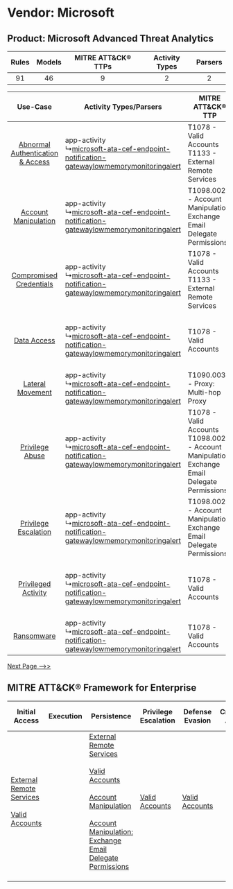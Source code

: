 Vendor: Microsoft
=================
Product: Microsoft Advanced Threat Analytics
--------------------------------------------
| Rules | Models | MITRE ATT&CK® TTPs | Activity Types | Parsers |
|:-----:|:------:|:------------------:|:--------------:|:-------:|
|  91   |   46   |         9          |       2        |    2    |

|    Use-Case    | Activity Types/Parsers    | MITRE ATT&CK® TTP    | Content    |
|:----:| ---- | ---- | ---- |
| [Abnormal Authentication & Access](../../../UseCases/uc_abnormal_authentication_&_access.md) |  app-activity<br> ↳[microsoft-ata-cef-endpoint-notification-gatewaylowmemorymonitoringalert](Ps/pC_microsoftatacefendpointnotificationgatewaylowmemorymonitoringalert.md)<br> | T1078 - Valid Accounts<br>T1133 - External Remote Services<br>    | [<ul><li>12 Rules</li></ul><ul><li>4 Models</li></ul>](RM/r_m_microsoft_microsoft_advanced_threat_analytics_Abnormal_Authentication_&_Access.md) |
|    [Account Manipulation](../../../UseCases/uc_account_manipulation.md)    |  app-activity<br> ↳[microsoft-ata-cef-endpoint-notification-gatewaylowmemorymonitoringalert](Ps/pC_microsoftatacefendpointnotificationgatewaylowmemorymonitoringalert.md)<br> | T1098.002 - Account Manipulation: Exchange Email Delegate Permissions<br>    | [<ul><li>3 Rules</li></ul><ul><li>1 Models</li></ul>](RM/r_m_microsoft_microsoft_advanced_threat_analytics_Account_Manipulation.md)    |
|          [Compromised Credentials](../../../UseCases/uc_compromised_credentials.md)          |  app-activity<br> ↳[microsoft-ata-cef-endpoint-notification-gatewaylowmemorymonitoringalert](Ps/pC_microsoftatacefendpointnotificationgatewaylowmemorymonitoringalert.md)<br> | T1078 - Valid Accounts<br>T1133 - External Remote Services<br>    | [<ul><li>39 Rules</li></ul><ul><li>24 Models</li></ul>](RM/r_m_microsoft_microsoft_advanced_threat_analytics_Compromised_Credentials.md)         |
|    [Data Access](../../../UseCases/uc_data_access.md)    |  app-activity<br> ↳[microsoft-ata-cef-endpoint-notification-gatewaylowmemorymonitoringalert](Ps/pC_microsoftatacefendpointnotificationgatewaylowmemorymonitoringalert.md)<br> | T1078 - Valid Accounts<br>    | [<ul><li>19 Rules</li></ul><ul><li>11 Models</li></ul>](RM/r_m_microsoft_microsoft_advanced_threat_analytics_Data_Access.md)    |
|    [Lateral Movement](../../../UseCases/uc_lateral_movement.md)    |  app-activity<br> ↳[microsoft-ata-cef-endpoint-notification-gatewaylowmemorymonitoringalert](Ps/pC_microsoftatacefendpointnotificationgatewaylowmemorymonitoringalert.md)<br> | T1090.003 - Proxy: Multi-hop Proxy<br>    | [<ul><li>1 Rules</li></ul>](RM/r_m_microsoft_microsoft_advanced_threat_analytics_Lateral_Movement.md)    |
|    [Privilege Abuse](../../../UseCases/uc_privilege_abuse.md)    |  app-activity<br> ↳[microsoft-ata-cef-endpoint-notification-gatewaylowmemorymonitoringalert](Ps/pC_microsoftatacefendpointnotificationgatewaylowmemorymonitoringalert.md)<br> | T1078 - Valid Accounts<br>T1098.002 - Account Manipulation: Exchange Email Delegate Permissions<br> | [<ul><li>6 Rules</li></ul><ul><li>2 Models</li></ul>](RM/r_m_microsoft_microsoft_advanced_threat_analytics_Privilege_Abuse.md)    |
|    [Privilege Escalation](../../../UseCases/uc_privilege_escalation.md)    |  app-activity<br> ↳[microsoft-ata-cef-endpoint-notification-gatewaylowmemorymonitoringalert](Ps/pC_microsoftatacefendpointnotificationgatewaylowmemorymonitoringalert.md)<br> | T1098.002 - Account Manipulation: Exchange Email Delegate Permissions<br>    | [<ul><li>3 Rules</li></ul><ul><li>1 Models</li></ul>](RM/r_m_microsoft_microsoft_advanced_threat_analytics_Privilege_Escalation.md)    |
|    [Privileged Activity](../../../UseCases/uc_privileged_activity.md)    |  app-activity<br> ↳[microsoft-ata-cef-endpoint-notification-gatewaylowmemorymonitoringalert](Ps/pC_microsoftatacefendpointnotificationgatewaylowmemorymonitoringalert.md)<br> | T1078 - Valid Accounts<br>    | [<ul><li>2 Rules</li></ul><ul><li>1 Models</li></ul>](RM/r_m_microsoft_microsoft_advanced_threat_analytics_Privileged_Activity.md)    |
|    [Ransomware](../../../UseCases/uc_ransomware.md)    |  app-activity<br> ↳[microsoft-ata-cef-endpoint-notification-gatewaylowmemorymonitoringalert](Ps/pC_microsoftatacefendpointnotificationgatewaylowmemorymonitoringalert.md)<br> | T1078 - Valid Accounts<br>    | [<ul><li>1 Rules</li></ul>](RM/r_m_microsoft_microsoft_advanced_threat_analytics_Ransomware.md)    |
[Next Page -->>](2_ds_microsoft_microsoft_advanced_threat_analytics.md)

MITRE ATT&CK® Framework for Enterprise
--------------------------------------
| Initial Access                                                                                                                                   | Execution | Persistence                                                                                                                                                                                                                                                                                                                                 | Privilege Escalation                                                | Defense Evasion                                                     | Credential Access | Discovery | Lateral Movement | Collection                                                                                                                                                            | Command and Control                                                                                                                                                                                                      | Exfiltration                                                                | Impact |
| ------------------------------------------------------------------------------------------------------------------------------------------------ | --------- | ------------------------------------------------------------------------------------------------------------------------------------------------------------------------------------------------------------------------------------------------------------------------------------------------------------------------------------------- | ------------------------------------------------------------------- | ------------------------------------------------------------------- | ----------------- | --------- | ---------------- | --------------------------------------------------------------------------------------------------------------------------------------------------------------------- | ------------------------------------------------------------------------------------------------------------------------------------------------------------------------------------------------------------------------ | --------------------------------------------------------------------------- | ------ |
| [External Remote Services](https://attack.mitre.org/techniques/T1133)<br><br>[Valid Accounts](https://attack.mitre.org/techniques/T1078)<br><br> |           | [External Remote Services](https://attack.mitre.org/techniques/T1133)<br><br>[Valid Accounts](https://attack.mitre.org/techniques/T1078)<br><br>[Account Manipulation](https://attack.mitre.org/techniques/T1098)<br><br>[Account Manipulation: Exchange Email Delegate Permissions](https://attack.mitre.org/techniques/T1098/002)<br><br> | [Valid Accounts](https://attack.mitre.org/techniques/T1078)<br><br> | [Valid Accounts](https://attack.mitre.org/techniques/T1078)<br><br> |                   |           |                  | [Email Collection](https://attack.mitre.org/techniques/T1114)<br><br>[Email Collection: Email Forwarding Rule](https://attack.mitre.org/techniques/T1114/003)<br><br> | [Proxy: Multi-hop Proxy](https://attack.mitre.org/techniques/T1090/003)<br><br>[Application Layer Protocol](https://attack.mitre.org/techniques/T1071)<br><br>[Proxy](https://attack.mitre.org/techniques/T1090)<br><br> | [Automated Exfiltration](https://attack.mitre.org/techniques/T1020)<br><br> |        |